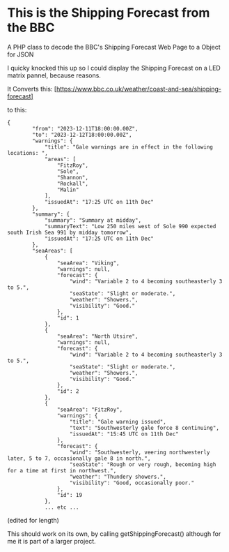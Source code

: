 # This is the Shipping Forecast from the BBC

A PHP class to decode the BBC's Shipping Forecast Web Page to a Object for JSON

I quicky knocked this up so I could display the Shipping Forecast on a LED matrix pannel, because reasons.

It Converts this: [https://www.bbc.co.uk/weather/coast-and-sea/shipping-forecast]

to this:
```
{
        "from": "2023-12-11T18:00:00.00Z",
        "to": "2023-12-12T18:00:00.00Z",
        "warnings": {
            "title": "Gale warnings are in effect in the following locations: ",
            "areas": [
                "FitzRoy",
                "Sole",
                "Shannon",
                "Rockall",
                "Malin"
            ],
            "issuedAt": "17:25 UTC on 11th Dec"
        },
        "summary": {
            "summary": "Summary at midday",
            "summaryText": "Low 250 miles west of Sole 990 expected south Irish Sea 991 by midday tomorrow",
            "issuedAt": "17:25 UTC on 11th Dec"
        },
        "seaAreas": [
            {
                "seaArea": "Viking",
                "warnings": null,
                "forecast": {
                    "wind": "Variable 2 to 4 becoming southeasterly 3 to 5.",
                    "seaState": "Slight or moderate.",
                    "weather": "Showers.",
                    "visibility": "Good."
                },
                "id": 1
            },
            {
                "seaArea": "North Utsire",
                "warnings": null,
                "forecast": {
                    "wind": "Variable 2 to 4 becoming southeasterly 3 to 5.",
                    "seaState": "Slight or moderate.",
                    "weather": "Showers.",
                    "visibility": "Good."
                },
                "id": 2
            },
            {
                "seaArea": "FitzRoy",
                "warnings": {
                    "title": "Gale warning issued",
                    "text": "Southwesterly gale force 8 continuing",
                    "issuedAt": "15:45 UTC on 11th Dec"
                },
                "forecast": {
                    "wind": "Southwesterly, veering northwesterly later, 5 to 7, occasionally gale 8 in north.",
                    "seaState": "Rough or very rough, becoming high for a time at first in northwest.",
                    "weather": "Thundery showers.",
                    "visibility": "Good, occasionally poor."
                },
                "id": 19
            },
            ... etc ...
```
(edited for length)

This should work on its own, by calling getShippingForecast() although for me it is part of a larger project.
